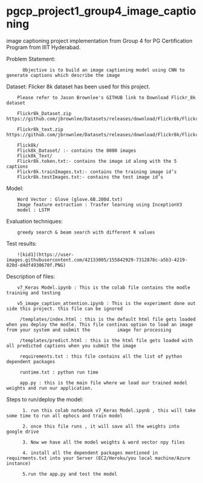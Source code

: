 # pgcp_project1_group4_image_captioning
image captioning project implementation from Group 4 for PG Certification Program from IIIT Hyderabad.

Problem Statement:

          Objective is to build an image captioning model using CNN to generate captions which describe the image

Dataset:
        Flicker 8k dataset has been used for this project. 
        
        Please refer to Jason Brownlee's GITHUB link to Download Flickr_8k dataset

        Flickr8k_Dataset.zip  https://github.com/jbrownlee/Datasets/releases/download/Flickr8k/Flickr8k_Dataset.zip

        Flickr8k_text.zip   https://github.com/jbrownlee/Datasets/releases/download/Flickr8k/Flickr8k_text.zip
        
        Flick8k/
        Flick8k_Dataset/ :- contains the 8000 images
        Flick8k_Text/
        Flickr8k.token.txt:- contains the image id along with the 5 captions
        Flickr8k.trainImages.txt:- contains the training image id’s
        Flickr8k.testImages.txt:- contains the test image id’s
 
 Model:
 
        Word Vector : Glove (glove.6B.200d.txt)
        Image feature extraction : Trasfer learning using InceptionV3
        model : LSTM
        
Evaluation techniques:

        greedy search & beam search with different K values
        
Test results:

        ![kid1](https://user-images.githubusercontent.com/42133005/155842929-7312878c-a5b3-4219-820d-d4df4930670f.PNG)

      
Description of files:

        v7_Keras Model.ipynb : This is the colab file contains the modle training and testing
        
        v5_image_caption_attention.ipynb : This is the experiment done out side this project. this file can be ignored
        
         /templates/index.html : this is the default html file gets loaded when you deploy the modle. This file continas option to load an image from your system and submit the          image for processing
        
         /templates/predict.html : this is the html file gets loaded with all predicted captions when you submit the image
         
         requirements.txt : this file contains all the list of python dependent packages 
         
         runtime.txt : python run time
         
         app.py : this is the main file where we load our trained model weights and run our application.
         
Steps to run/deploy the model:
  
          1. run this colab notebook v7_Keras Model.ipynb , this will take some time to run all ephocs and train model
          
          2. once this file runs , it will save all the weights into google drive
          
          3. Now we have all the model weights & word vector npy files
          
          4. install all the dependent packages mentioned in requirments.txt into your Server (EC2/Heroku/you local machine/Azure instance)
          
          5.run the app.py and test the model
         
         

        
